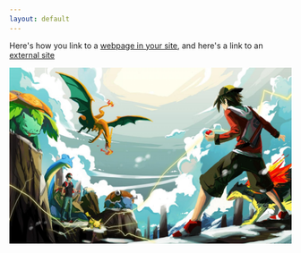 ```yaml
---
layout: default
---
```


Here's how you link to a [webpage in your site](/pubs/), and
here's a link to an [external site](https://www.google.com)

![GitHub Logo](/images/logo.jpg)
